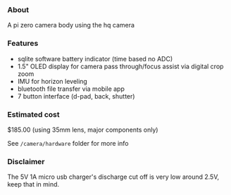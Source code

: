 ### About

A pi zero camera body using the hq camera

### Features

- sqlite software battery indicator (time based no ADC)
- 1.5" OLED display for camera pass through/focus assist via digital crop zoom
- IMU for horizon leveling
- bluetooth file transfer via mobile app
- 7 button interface (d-pad, back, shutter)

### Estimated cost

$185.00 (using 35mm lens, major components only)

See `/camera/hardware` folder for more info

### Disclaimer

The 5V 1A micro usb charger's discharge cut off is very low around 2.5V, keep that in mind.
